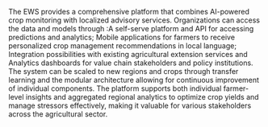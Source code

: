 The EWS provides a comprehensive platform that combines AI-powered crop monitoring with localized advisory services. Organizations can access the data and models through :A self-serve platform and API for accessing predictions and analytics; Mobile applications for farmers to receive personalized crop management recommendations in local language; Integration possibilities with existing agricultural extension services and Analytics dashboards for value chain stakeholders and policy institutions. The system can be scaled to new regions and crops through transfer learning and the modular architecture allowing for continuous improvement of individual components. The platform supports both individual farmer-level insights and aggregated regional analytics to optimize crop yields and manage stressors effectively, making it valuable for various stakeholders across the agricultural sector.